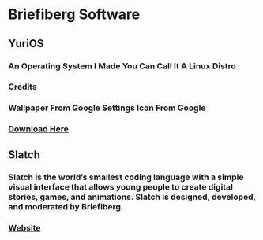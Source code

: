 # Briefiberg Software
## YuriOS
### An Operating System I Made You Can Call It A Linux Distro
### Credits
### Wallpaper From Google Settings Icon From Google
### [Download Here](https://github.com/Briefiberg/YuriOS/releases/download/Versions/YuriOS.zip)
## Slatch
### Slatch is the world’s smallest coding language with a simple visual interface that allows young people to create digital stories, games, and animations. Slatch is designed, developed, and moderated by Briefiberg.
### [Website](https://briefiberg.github.io/slatch/)
